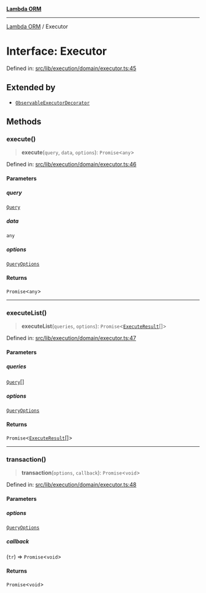 [**Lambda ORM**](../README.md)

***

[Lambda ORM](../README.md) / Executor

# Interface: Executor

Defined in: [src/lib/execution/domain/executor.ts:45](https://github.com/lambda-orm/lambdaorm/blob/de442ee62b98645313d73b81a13e3c7cf3edad24/src/lib/execution/domain/executor.ts#L45)

## Extended by

- [`ObservableExecutorDecorator`](ObservableExecutorDecorator.md)

## Methods

### execute()

> **execute**(`query`, `data`, `options`): `Promise`\<`any`\>

Defined in: [src/lib/execution/domain/executor.ts:46](https://github.com/lambda-orm/lambdaorm/blob/de442ee62b98645313d73b81a13e3c7cf3edad24/src/lib/execution/domain/executor.ts#L46)

#### Parameters

##### query

[`Query`](../classes/Query.md)

##### data

`any`

##### options

[`QueryOptions`](QueryOptions.md)

#### Returns

`Promise`\<`any`\>

***

### executeList()

> **executeList**(`queries`, `options`): `Promise`\<[`ExecuteResult`](ExecuteResult.md)[]\>

Defined in: [src/lib/execution/domain/executor.ts:47](https://github.com/lambda-orm/lambdaorm/blob/de442ee62b98645313d73b81a13e3c7cf3edad24/src/lib/execution/domain/executor.ts#L47)

#### Parameters

##### queries

[`Query`](../classes/Query.md)[]

##### options

[`QueryOptions`](QueryOptions.md)

#### Returns

`Promise`\<[`ExecuteResult`](ExecuteResult.md)[]\>

***

### transaction()

> **transaction**(`options`, `callback`): `Promise`\<`void`\>

Defined in: [src/lib/execution/domain/executor.ts:48](https://github.com/lambda-orm/lambdaorm/blob/de442ee62b98645313d73b81a13e3c7cf3edad24/src/lib/execution/domain/executor.ts#L48)

#### Parameters

##### options

[`QueryOptions`](QueryOptions.md)

##### callback

(`tr`) => `Promise`\<`void`\>

#### Returns

`Promise`\<`void`\>

